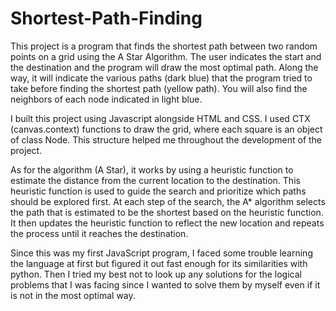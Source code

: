 # Shortest-Path-Finding
This project is a program that finds the shortest path between two random points on a grid using the A Star Algorithm. 
The user indicates the start and the destination and the program will draw the most optimal path. Along the way, it will indicate the various paths (dark blue) that the program tried to take before finding the shortest path (yellow path). You will also find the neighbors of each node indicated in light blue.

I built this project using Javascript alongside HTML and CSS. I used CTX (canvas.context) functions to draw the grid, where each square is an object of class Node. This structure helped me throughout the development of the project.

As for the algorithm (A Star), it works by using a heuristic function to estimate the distance from the current location to the destination. This heuristic function is used to guide the search and prioritize which paths should be explored first. At each step of the search, the A* algorithm selects the path that is estimated to be the shortest based on the heuristic function. It then updates the heuristic function to reflect the new location and repeats the process until it reaches the destination.

Since this was my first JavaScript program, I faced some trouble learning the language at first but figured it out fast enough for its similarities with python. Then I tried my best not to look up any solutions for the logical problems that I was facing since I wanted to solve them by myself even if it is not in the most optimal way.
